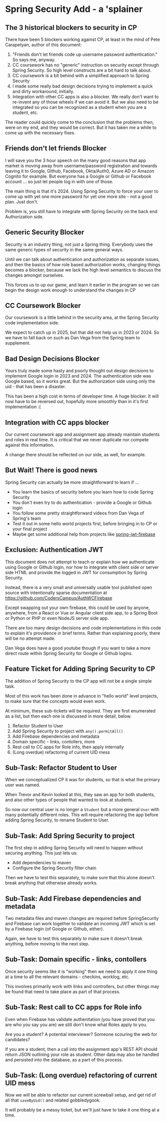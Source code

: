 # Spring Security Add - a 'splainer

## The 3 historical blockers to security in CP

There have been 5 blockers working against CP, at least in the mind of Pete Carapetyan, author of this document:

1. "Friends don't let friends code up username password authentication." So says me, anyway.
1. CC coursework has no "generic" instruction on security except through Spring Security. So high level constructs are a bit hard to talk about.
1. CC coursework is a bit behind with a simplified approach to Spring Security
1. I made some really bad design decisions trying to implement a quick and dirty workaround, initially.
1. Integration with other CC apps is also a blocker. We really don't want to re-invent any of those wheels if we can avoid it. But we also need to be integrated so you can be recognized as a student when you are a student, etc.

The reader could quickly come to the conclusion that the problems then, were on my end, and they would be correct. But it has taken me a while to come up with the necessary fixes.

## Friends don't let friends Blocker

I will save you the 3 hour speech on the many good reasons that app market is moving away from username/password registration and towards leaving it to Google, Github, Facebook, Okta/Auth0, Azure AD or Amazon Cognito for example. But everyone has a Google or Github or Facebook account ... so just let people log in with one of those.

The main thing is that it's 2024. Using Spring Security to force your user to come up with yet one more password for yet one more site - not a good plan. Just don't.

Problem is, you still have to integrate with Spring Security on the back end Authorization side.

## Generic Security Blocker

Security is an industry thing, not just a Spring thing. Everybody uses the same generic types of security in the same general ways.

Until we can talk about authentication and authorization as separate issues, and then the basics of how role based authorization works, changing things becomes a blocker, because we lack the high level semantics to discuss the changes amongst ourselves.

This forces us to up our game, and learn it earlier in the program so we can begin the design work enough to understand the changes in CP

## CC Coursework Blocker

Our coursework is a little behind in the security area, at the Spring Security code implementation side.

We expect to catch up in 2025, but that did not help us in 2023 or 2024. So we have to fall back on such as Dan Vega from the Spring team to supplement.

## Bad Design Decisions Blocker

Yours truly made some hasty and poorly thought out design decisions to implement Google login in 2023 and 2024. The authentication side was Google based, so it works great. But the authorization side using only the uid - that has been a disaster.

This has been a high cost in terms of developer time. A huge blocker. It will now have to be reversed out, hopefully more smoothly than in it's first implementation :(

## Integration with CC apps blocker

Our current coursework app and assignment app already maintain students and roles in real time. It is critical that we never duplicate nor compete against this information.

A change there should be reflected on our side, as well, for example.

## But Wait! There is good news

Spring Security can actually be more straightforward to learn if ...

- You learn the basics of security before you learn how to code Spring Security
- You don't even try to do authentication - provide a Google or Github login
- You follow some pretty straightforward videos from Dan Vega of Spring's team
- Test it out in some hello world projects first, before bringing in to CP or your final project
- Maybe get some additional help from projects like [spring-jwt-firebase](https://github.com/iethem/spring-jwt-firebase)

## Exclusion: Authentication JWT

This document does not attempt to teach or explain how we authenticate using Google or Github login, nor how to integrate with client side or server side HTML and provide the logged in JWT for consumption by Spring Security.

Instead, there is a very small and universally usable tool published open source with intentionally sparse documentation at https://github.com/CodersCampus/AuthWCFirebase

Except swapping out your own firebase, this could be used by anyone, anywhere, from a React or Vue or Angular client side app, to a Spring Boot or Python or PHP or even NodeJS server side app.

There are too many design decisions and code implementations in this code to explain it's providence in brief terms. Rather than explaining poorly, there will be no attempt made.

Dan Vega does have a good youtube though if you want to take a more direct route within Spring Security for Google or Github logins.

## Feature Ticket for Adding Spring Security to CP

The addition of Spring Security to the CP app will not be a single simple task.

Most of this work has been done in advance in "hello world" level projects, to make sure that the concepts would even work.

At minimum, these sub-tickets will be required. They are first enumerated as a list, but then each one is discussed in more detail, below.

1. Refactor Student to User
1. Add Spring Security to project with `any().permitAll()`
1. Add Firebase dependencies and metadata
1. Domain specific - links, contollers, more
1. Rest call to CC apps for Role info, then apply internally
1. (Long overdue) refactoring of current UID mess

## Sub-Task: Refactor Student to User

When we conceptualized CP it was for students, so that is what the primary user was named.

When Trevor and Kevin looked at this, they saw an app for both students, and also other types of people that wanted to look at students.

So now our central user is no longer a `Student` but a more general `User` with many potentially different roles. This will require refactoring the app before adding Spring Security, to rename Student to User.


## Sub-Task: Add Spring Security to project

The first step in adding Spring Security will need to happen without securing anything. This just lets us:

- Add dependencies to maven
- Configure the Spring Security filter chain

Then we have to test this separately, to make sure that this alone doesn't break anything that otherwise already works.

## Sub-Task: Add Firebase dependencies and metadata

Two metadata files and maven changes are required before SpringSecurity and Firebase can work together to validate an incoming JWT which is set by a Firebase login (of Google or Github, either).

Again, we have to test this separately to make sure it doesn't break anything, before moving to the next step.

## Sub-Task: Domain specific - links, contollers

Once security seems like it is "working" then we need to apply it one thing at a time to all the relevant domains - checkins, worklog, etc.

This involves primarily work with links and controllers, but other things may be found that need to take place as part of that process.

## Sub-Task: Rest call to CC apps for Role info

Even when Firebase has validate authenitation (you have proved that you are who you say you are) we still don't know what Roles apply to you.

Are you a student? A potential interviewer? Someone scouring the web for candidates?

If you are a student, then a call into the assignment app's REST API should return JSON outlining your role as student. Other data may also be handled and persisted into the database, as a part of this process.

## Sub-Task: (Long overdue) refactoring of current UID mess

Now we will be able to refactor our current screwball setup, and get rid of all that `saveByUid()` and related gobbledygook.

It will probably be a messy ticket, but we'll just have to take it one thing at a time.






